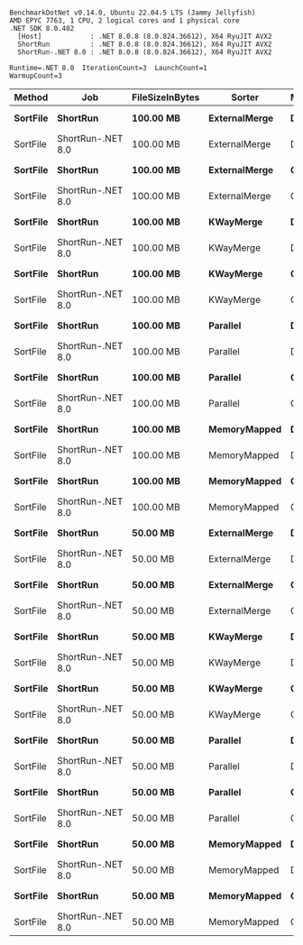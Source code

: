 ```

BenchmarkDotNet v0.14.0, Ubuntu 22.04.5 LTS (Jammy Jellyfish)
AMD EPYC 7763, 1 CPU, 2 logical cores and 1 physical core
.NET SDK 8.0.402
  [Host]            : .NET 8.0.8 (8.0.824.36612), X64 RyuJIT AVX2
  ShortRun          : .NET 8.0.8 (8.0.824.36612), X64 RyuJIT AVX2
  ShortRun-.NET 8.0 : .NET 8.0.8 (8.0.824.36612), X64 RyuJIT AVX2

Runtime=.NET 8.0  IterationCount=3  LaunchCount=1  
WarmupCount=3  

```
| Method   | Job               | FileSizeInBytes | Sorter        | MemorySorter | Mean     | Error    | StdDev   | StdErr   | Min      | Q1       | Median   | Q3       | Max      | Op/s   | Rank | Gen0        | Gen1       | Gen2      | Allocated   |
|--------- |------------------ |---------------- |-------------- |------------- |---------:|---------:|---------:|---------:|---------:|---------:|---------:|---------:|---------:|-------:|-----:|------------:|-----------:|----------:|------------:|
| **SortFile** | **ShortRun**          | **100.00 MB**       | **ExternalMerge** | **Default**      | **18.292 s** | **0.4933 s** | **0.0270 s** | **0.0156 s** | **18.275 s** | **18.276 s** | **18.277 s** | **18.300 s** | **18.323 s** | **0.0547** |    **2** | **253000.0000** | **12000.0000** | **3000.0000** | **20044.86 MB** |
| SortFile | ShortRun-.NET 8.0 | 100.00 MB       | ExternalMerge | Default      | 18.730 s | 2.5994 s | 0.1425 s | 0.0823 s | 18.590 s | 18.658 s | 18.725 s | 18.800 s | 18.875 s | 0.0534 |    2 | 259000.0000 | 12000.0000 | 3000.0000 |  20537.1 MB |
| **SortFile** | **ShortRun**          | **100.00 MB**       | **ExternalMerge** | **Quick**        | **20.535 s** | **3.0342 s** | **0.1663 s** | **0.0960 s** | **20.345 s** | **20.474 s** | **20.603 s** | **20.630 s** | **20.656 s** | **0.0487** |    **2** | **276000.0000** | **12000.0000** | **3000.0000** | **21894.89 MB** |
| SortFile | ShortRun-.NET 8.0 | 100.00 MB       | ExternalMerge | Quick        | 19.923 s | 1.5710 s | 0.0861 s | 0.0497 s | 19.837 s | 19.880 s | 19.924 s | 19.966 s | 20.009 s | 0.0502 |    2 | 280000.0000 | 12000.0000 | 3000.0000 | 22242.06 MB |
| **SortFile** | **ShortRun**          | **100.00 MB**       | **KWayMerge**     | **Default**      | **18.573 s** | **2.3642 s** | **0.1296 s** | **0.0748 s** | **18.488 s** | **18.499 s** | **18.509 s** | **18.616 s** | **18.722 s** | **0.0538** |    **2** | **254000.0000** | **12000.0000** | **3000.0000** | **20169.58 MB** |
| SortFile | ShortRun-.NET 8.0 | 100.00 MB       | KWayMerge     | Default      | 18.634 s | 0.9786 s | 0.0536 s | 0.0310 s | 18.573 s | 18.614 s | 18.655 s | 18.664 s | 18.674 s | 0.0537 |    2 | 254000.0000 | 12000.0000 | 3000.0000 | 20180.44 MB |
| **SortFile** | **ShortRun**          | **100.00 MB**       | **KWayMerge**     | **Quick**        | **20.048 s** | **1.8193 s** | **0.0997 s** | **0.0576 s** | **19.932 s** | **20.018 s** | **20.103 s** | **20.105 s** | **20.108 s** | **0.0499** |    **2** | **275000.0000** | **12000.0000** | **3000.0000** | **21874.58 MB** |
| SortFile | ShortRun-.NET 8.0 | 100.00 MB       | KWayMerge     | Quick        | 19.797 s | 0.6234 s | 0.0342 s | 0.0197 s | 19.769 s | 19.778 s | 19.786 s | 19.810 s | 19.835 s | 0.0505 |    2 | 273000.0000 | 12000.0000 | 3000.0000 | 21713.78 MB |
| **SortFile** | **ShortRun**          | **100.00 MB**       | **Parallel**      | **Default**      | **17.946 s** | **1.8565 s** | **0.1018 s** | **0.0588 s** | **17.885 s** | **17.887 s** | **17.888 s** | **17.976 s** | **18.063 s** | **0.0557** |    **2** | **251000.0000** | **12000.0000** | **3000.0000** | **19915.15 MB** |
| SortFile | ShortRun-.NET 8.0 | 100.00 MB       | Parallel      | Default      | 18.930 s | 2.1835 s | 0.1197 s | 0.0691 s | 18.818 s | 18.867 s | 18.916 s | 18.986 s | 19.057 s | 0.0528 |    2 | 254000.0000 | 12000.0000 | 3000.0000 | 20151.87 MB |
| **SortFile** | **ShortRun**          | **100.00 MB**       | **Parallel**      | **Quick**        | **20.559 s** | **1.6386 s** | **0.0898 s** | **0.0519 s** | **20.466 s** | **20.515 s** | **20.565 s** | **20.605 s** | **20.645 s** | **0.0486** |    **2** | **284000.0000** | **12000.0000** | **3000.0000** | **22602.58 MB** |
| SortFile | ShortRun-.NET 8.0 | 100.00 MB       | Parallel      | Quick        | 20.913 s | 0.3954 s | 0.0217 s | 0.0125 s | 20.894 s | 20.901 s | 20.908 s | 20.922 s | 20.936 s | 0.0478 |    2 | 298000.0000 | 12000.0000 | 3000.0000 |  23703.5 MB |
| **SortFile** | **ShortRun**          | **100.00 MB**       | **MemoryMapped**  | **Default**      | **16.879 s** | **2.8208 s** | **0.1546 s** | **0.0893 s** | **16.749 s** | **16.793 s** | **16.838 s** | **16.944 s** | **17.050 s** | **0.0592** |    **2** | **240000.0000** | **21000.0000** | **5000.0000** | **18933.79 MB** |
| SortFile | ShortRun-.NET 8.0 | 100.00 MB       | MemoryMapped  | Default      | 17.025 s | 3.6284 s | 0.1989 s | 0.1148 s | 16.801 s | 16.946 s | 17.090 s | 17.136 s | 17.182 s | 0.0587 |    2 | 240000.0000 | 19000.0000 | 3000.0000 | 19076.06 MB |
| **SortFile** | **ShortRun**          | **100.00 MB**       | **MemoryMapped**  | **Quick**        | **18.952 s** | **0.7939 s** | **0.0435 s** | **0.0251 s** | **18.916 s** | **18.928 s** | **18.939 s** | **18.970 s** | **19.000 s** | **0.0528** |    **2** | **263000.0000** | **19000.0000** | **3000.0000** | **20917.72 MB** |
| SortFile | ShortRun-.NET 8.0 | 100.00 MB       | MemoryMapped  | Quick        | 18.666 s | 1.8065 s | 0.0990 s | 0.0572 s | 18.595 s | 18.610 s | 18.625 s | 18.702 s | 18.779 s | 0.0536 |    2 | 267000.0000 | 21000.0000 | 5000.0000 | 21097.31 MB |
| **SortFile** | **ShortRun**          | **50.00 MB**        | **ExternalMerge** | **Default**      |  **8.600 s** | **0.8470 s** | **0.0464 s** | **0.0268 s** |  **8.551 s** |  **8.578 s** |  **8.605 s** |  **8.624 s** |  **8.643 s** | **0.1163** |    **1** | **123000.0000** |  **7000.0000** | **2000.0000** |  **9722.82 MB** |
| SortFile | ShortRun-.NET 8.0 | 50.00 MB        | ExternalMerge | Default      |  8.738 s | 2.1393 s | 0.1173 s | 0.0677 s |  8.651 s |  8.671 s |  8.691 s |  8.781 s |  8.871 s | 0.1144 |    1 | 121000.0000 |  7000.0000 | 2000.0000 |  9595.53 MB |
| **SortFile** | **ShortRun**          | **50.00 MB**        | **ExternalMerge** | **Quick**        |  **9.097 s** | **0.7619 s** | **0.0418 s** | **0.0241 s** |  **9.054 s** |  **9.077 s** |  **9.101 s** |  **9.119 s** |  **9.137 s** | **0.1099** |    **1** | **130000.0000** |  **7000.0000** | **2000.0000** | **10284.85 MB** |
| SortFile | ShortRun-.NET 8.0 | 50.00 MB        | ExternalMerge | Quick        |  9.337 s | 1.0590 s | 0.0580 s | 0.0335 s |  9.270 s |  9.320 s |  9.370 s |  9.370 s |  9.371 s | 0.1071 |    1 | 133000.0000 |  7000.0000 | 2000.0000 | 10553.22 MB |
| **SortFile** | **ShortRun**          | **50.00 MB**        | **KWayMerge**     | **Default**      |  **8.878 s** | **0.7549 s** | **0.0414 s** | **0.0239 s** |  **8.834 s** |  **8.858 s** |  **8.881 s** |  **8.899 s** |  **8.917 s** | **0.1126** |    **1** | **122000.0000** |  **7000.0000** | **2000.0000** |  **9691.75 MB** |
| SortFile | ShortRun-.NET 8.0 | 50.00 MB        | KWayMerge     | Default      |  8.659 s | 0.1172 s | 0.0064 s | 0.0037 s |  8.655 s |  8.656 s |  8.656 s |  8.661 s |  8.667 s | 0.1155 |    1 | 124000.0000 |  7000.0000 | 2000.0000 |  9836.17 MB |
| **SortFile** | **ShortRun**          | **50.00 MB**        | **KWayMerge**     | **Quick**        |  **9.933 s** | **0.6627 s** | **0.0363 s** | **0.0210 s** |  **9.891 s** |  **9.921 s** |  **9.951 s** |  **9.954 s** |  **9.956 s** | **0.1007** |    **1** | **135000.0000** |  **7000.0000** | **2000.0000** |  **10686.9 MB** |
| SortFile | ShortRun-.NET 8.0 | 50.00 MB        | KWayMerge     | Quick        | 10.251 s | 1.1978 s | 0.0657 s | 0.0379 s | 10.184 s | 10.218 s | 10.252 s | 10.284 s | 10.316 s | 0.0976 |    1 | 133000.0000 |  7000.0000 | 2000.0000 | 10586.64 MB |
| **SortFile** | **ShortRun**          | **50.00 MB**        | **Parallel**      | **Default**      |  **9.137 s** | **0.6169 s** | **0.0338 s** | **0.0195 s** |  **9.109 s** |  **9.118 s** |  **9.127 s** |  **9.151 s** |  **9.175 s** | **0.1094** |    **1** | **121000.0000** |  **7000.0000** | **2000.0000** |  **9651.05 MB** |
| SortFile | ShortRun-.NET 8.0 | 50.00 MB        | Parallel      | Default      |  9.182 s | 0.8077 s | 0.0443 s | 0.0256 s |  9.142 s |  9.159 s |  9.176 s |  9.203 s |  9.229 s | 0.1089 |    1 | 122000.0000 |  7000.0000 | 2000.0000 |  9729.47 MB |
| **SortFile** | **ShortRun**          | **50.00 MB**        | **Parallel**      | **Quick**        | **10.085 s** | **1.0670 s** | **0.0585 s** | **0.0338 s** | **10.021 s** | **10.060 s** | **10.100 s** | **10.117 s** | **10.135 s** | **0.0992** |    **1** | **134000.0000** |  **7000.0000** | **2000.0000** | **10672.73 MB** |
| SortFile | ShortRun-.NET 8.0 | 50.00 MB        | Parallel      | Quick        | 10.060 s | 0.2701 s | 0.0148 s | 0.0085 s | 10.047 s | 10.052 s | 10.058 s | 10.067 s | 10.076 s | 0.0994 |    1 | 135000.0000 |  7000.0000 | 2000.0000 | 10739.48 MB |
| **SortFile** | **ShortRun**          | **50.00 MB**        | **MemoryMapped**  | **Default**      |  **8.531 s** | **0.7978 s** | **0.0437 s** | **0.0252 s** |  **8.490 s** |  **8.508 s** |  **8.526 s** |  **8.552 s** |  **8.577 s** | **0.1172** |    **1** | **117000.0000** | **12000.0000** | **4000.0000** |  **9162.28 MB** |
| SortFile | ShortRun-.NET 8.0 | 50.00 MB        | MemoryMapped  | Default      |  8.452 s | 0.3874 s | 0.0212 s | 0.0123 s |  8.439 s |  8.440 s |  8.441 s |  8.459 s |  8.476 s | 0.1183 |    1 | 115000.0000 | 12000.0000 | 4000.0000 |   9021.4 MB |
| **SortFile** | **ShortRun**          | **50.00 MB**        | **MemoryMapped**  | **Quick**        |  **9.144 s** | **2.0949 s** | **0.1148 s** | **0.0663 s** |  **9.019 s** |  **9.093 s** |  **9.166 s** |  **9.206 s** |  **9.245 s** | **0.1094** |    **1** | **125000.0000** | **12000.0000** | **4000.0000** |  **9816.21 MB** |
| SortFile | ShortRun-.NET 8.0 | 50.00 MB        | MemoryMapped  | Quick        |  9.112 s | 0.1814 s | 0.0099 s | 0.0057 s |  9.105 s |  9.106 s |  9.106 s |  9.115 s |  9.123 s | 0.1098 |    1 | 126000.0000 | 12000.0000 | 4000.0000 |   9909.1 MB |
